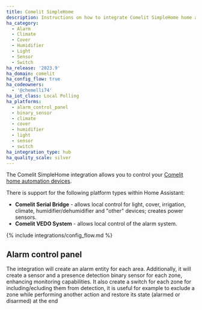 ```yaml
---
title: Comelit SimpleHome
description: Instructions on how to integrate Comelit SimpleHome home automation devices into Home Assistant.
ha_category:
  - Alarm
  - Climate
  - Cover
  - Humidifier
  - Light
  - Sensor
  - Switch
ha_release: '2023.9'
ha_domain: comelit
ha_config_flow: true
ha_codeowners:
  - '@chemelli74'
ha_iot_class: Local Polling
ha_platforms:
  - alarm_control_panel
  - binary_sensor
  - climate
  - cover
  - humidifier
  - light
  - sensor
  - switch
ha_integration_type: hub
ha_quality_scale: silver
---
```


The Comelit SimpleHome integration allows you to control your [Comelit home automation devices](https://comelitgroup.it/installatore/offerta/domotica-e-smart-home).

There is support for the following platform types within Home Assistant:

- **Comelit Serial Bridge** - allows local control for light, cover, irrigation, climate, humidifier/dehumidifier and "other" devices; creates power sensors.
- **Comelit VEDO System** - allows local control of the alarm system.

{% include integrations/config_flow.md %}

## Alarm control panel

The integration will create an alarm entity for each area. Additionally, it will create a sensor and a presence detection binary sensor for each zone, enhancing monitoring capabilities.
It also create a switch for each zone for including/ecluding them from detection, it is useful for example to exclude a zone while performing another action and restore its state (alarmed or disarmed) at the end

